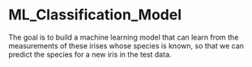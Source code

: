 # ML_Classification_Model 
The goal is to build a machine learning model that can learn from the measurements of these irises whose species is known, so that we can predict the species for a new iris in the test data.           
       
   
   
   
